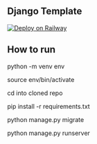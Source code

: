 ## Django Template

[![Deploy on Railway](https://railway.app/button.svg)](https://railway.app/new/template/GB6Eki?referralCode=U5zXSw)


## How to run
python -m venv env

source env/bin/activate

cd into cloned repo

pip install -r requirements.txt 

python manage.py migrate 

python manage.py runserver
